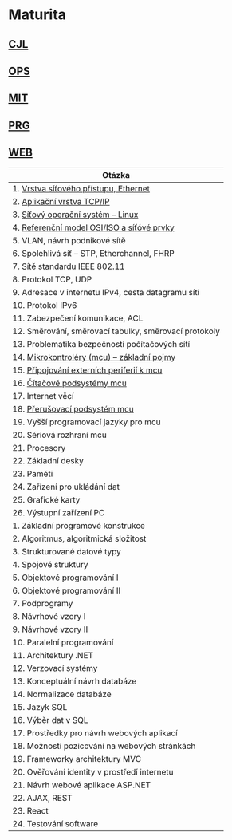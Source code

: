 # Maturita

## [CJL](./CJ.md)

## [OPS](./OPS.md)

## [MIT](./MIT.md)

## [PRG](./PRG.md)

## [WEB](./WEB.md)

| Otázka                                                          |
| --------------------------------------------------------------- |
| 1. [Vrstva síťového přístupu, Ethernet](./OPS/L1.md)            |
| 2. [Aplikační vrstva TCP/IP](./OPS/L7.md)                       |
| 3. [Síťový operační systém – Linux](./OPS/Linux.md)             |
| 4. [Referenční model OSI/ISO a síťóvé prvky](./OPS/OSIISO.md)   |
| 5. VLAN, návrh podnikové sítě                                   |
| 6. Spolehlivá síť – STP, Etherchannel, FHRP                     |
| 7. Sítě standardu IEEE 802.11                                   |
| 8. Protokol TCP, UDP                                            |
| 9. Adresace v internetu IPv4, cesta datagramu sítí              |
| 10. Protokol IPv6                                               |
| 11. Zabezpečení komunikace, ACL                                 |
| 12. Směrování, směrovací tabulky, směrovací protokoly           |
| 13. Problematika bezpečnosti počítačových sítí                  |
| 14. [Mikrokontroléry (mcu) – základní pojmy](./MIT/MCU.md)      |
| 15. [Připojování externích periferií k mcu](./MIT/Periferie.md) |
| 16. [Čítačové podsystémy mcu](./MIT/Citace.md)                  |
| 17. Internet věcí                                               |
| 18. [Přerušovací podsystém mcu](./MIT/Preruseni.md)             |
| 19. Vyšší programovací jazyky pro mcu                           |
| 20. Sériová rozhraní mcu                                        |
| 21. Procesory                                                   |
| 22. Základní desky                                              |
| 23. Paměti                                                      |
| 24. Zařízení pro ukládání dat                                   |
| 25. Grafické karty                                              |
| 26. Výstupní zařízení PC                                        |
| 1. Základní programové konstrukce                               |
| 2. Algoritmus, algoritmická složitost                           |
| 3. Strukturované datové typy                                    |
| 4. Spojové struktury                                            |
| 5. Objektové programování I                                     |
| 6. Objektové programování II                                    |
| 7. Podprogramy                                                  |
| 8. Návrhové vzory I                                             |
| 9. Návrhové vzory II                                            |
| 10. Paralelní programování                                      |
| 11. Architektury .NET                                           |
| 12. Verzovací systémy                                           |
| 13. Konceptuální návrh databáze                                 |
| 14. Normalizace databáze                                        |
| 15. Jazyk SQL                                                   |
| 16. Výběr dat v SQL                                             |
| 17. Prostředky pro návrh webových aplikací                      |
| 18. Možnosti pozicování na webových stránkách                   |
| 19. Frameworky architektury MVC                                 |
| 20. Ověřování identity v prostředí internetu                    |
| 21. Návrh webové aplikace ASP.NET                               |
| 22. AJAX, REST                                                  |
| 23. React                                                       |
| 24. Testování software                                          |
